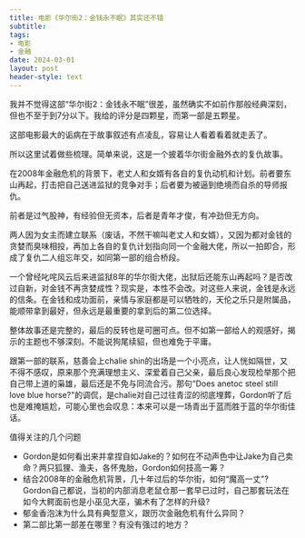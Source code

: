 ```yaml
---
title: 电影《华尔街2：金钱永不眠》其实还不错
subtitle: 
tags: 
- 电影
- 金融
date: 2024-03-01
layout: post
header-style: text
---
```


我并不觉得这部“华尔街2：金钱永不眠”很差，虽然确实不如前作那般经典深刻，但也不至于到7分以下。我给的评分是四颗星，而第一部是五颗星。

这部电影最大的诟病在于故事叙述有点凌乱，容易让人看着看着就走丢了。

所以这里试着做些梳理。简单来说，这是一个披着华尔街金融外衣的复仇故事。

在2008年金融危机的背景下，老丈人和女婿有各自的复仇动机和计划。前者要东山再起，打击把自己送进监狱的竞争对手；后者要为被逼到绝境而自杀的导师报仇。

前者是过气股神，有经验但无资本，后者是青年才俊，有冲劲但无方向。

两人因为女主而建立联系（废话，不然干嘛叫老丈人和女婿），又因为都对金钱的贪婪而臭味相投，再加上各自的复仇计划指向同一个金融大佬，所以一拍即合，形成了复仇二人组忘年交，如同第一部的组合桥段。

一个曾经叱咤风云后来进监狱8年的华尔街大佬，出狱后还能东山再起吗？是否改过自新，对金钱不再贪婪成性？现实是，本性不会改。对这些人来说，金钱是永远的信条。在金钱和成功面前，亲情与家庭都是可以牺牲的，天伦之乐只是附属品，能顺带拿到最好，但永远是最重要的拿到后的第二位选择。

整体故事还是完整的，最后的反转也是可圈可点。但不如第一部给人的观感好，揭示的主题也不够深刻。不能说狗尾续貂，但也难免于平庸。

跟第一部的联系，慈善会上chalie shin的出场是一个小亮点，让人恍如隔世，又不得不感叹，原来那个充满理想主义、深爱着自己父亲，最后良心发现检举那个把自己带上道的枭雄，最后还是不免与同流合污。那句“Does anetoc steel still love blue horse?"的调侃，是chalie对自己过往青涩的彻底埋葬，Gordon听了后也是难掩尴尬，可能心里也会叹息：本来可以是一场青出于蓝而胜于蓝的华尔街佳话。

值得关注的几个问题
- Gordon是如何看出来并拿捏自如Jake的？如何在不动声色中让Jake为自己卖命？两只狐狸、渔夫，各怀鬼胎，Gordon如何技高一筹？
- 结合2008年的金融危机背景，几十年过后的华尔街，如何“魔高一丈"?Gordon自己都说，当初的内部消息老鼠仓那一套早已过时，自己那套玩法在如今大鳄面前也是小巫见大巫，骗术有了怎样的升级?
- 郁金香泡沫为什么具有典型意义，跟历次金融危机有什么异同？
- 第二部比第一部差在哪里？有没有强过的地方？

